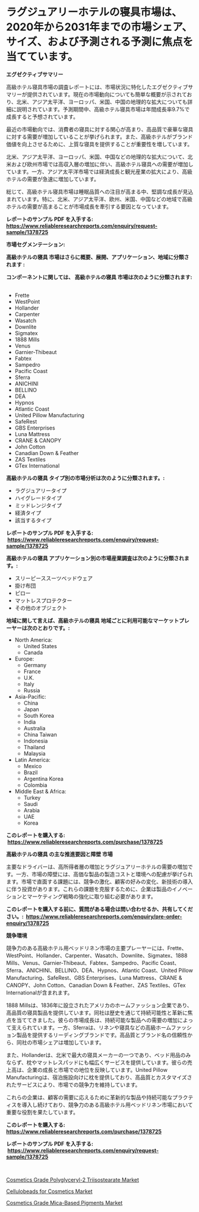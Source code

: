 <p><h1>ラグジュアリーホテルの寝具市場は、2020年から2031年までの市場シェア、サイズ、および予測される予測に焦点を当てています。</h1></p><p><strong>エグゼクティブサマリー</strong></p>
<p><p>高級ホテル寝具市場の調査レポートには、市場状況に特化したエグゼクティブサマリーが提供されています。現在の市場動向についても簡単な概要が示されており、北米、アジア太平洋、ヨーロッパ、米国、中国の地理的な拡大についても詳細に説明されています。予測期間中、高級ホテル寝具市場は年間成長率9.7%で成長すると予想されています。</p><p>最近の市場動向では、消費者の寝具に対する関心が高まり、高品質で豪華な寝具に対する需要が増加していることが挙げられます。また、高級ホテルがブランド価値を向上させるために、上質な寝具を提供することが重要性を増しています。</p><p>北米、アジア太平洋、ヨーロッパ、米国、中国などの地理的な拡大について、北米および欧州市場では高収入層の増加に伴い、高級ホテル寝具への需要が増加しています。一方、アジア太平洋市場では経済成長と観光産業の拡大により、高級ホテルの需要が急速に増加しています。</p><p>総じて、高級ホテル寝具市場は睡眠品質への注目が高まる中、堅調な成長が見込まれています。特に、北米、アジア太平洋、欧州、米国、中国などの地域で高級ホテルの需要が高まることが市場成長を牽引する要因となっています。</p></p>
<p><strong>レポートのサンプル PDF を入手する: <a href="https://www.reliableresearchreports.com/enquiry/request-sample/1378725">https://www.reliableresearchreports.com/enquiry/request-sample/1378725</a></strong></p>
<p><strong>市場セグメンテーション:</strong></p>
<p><strong> 高級ホテルの寝具 市場はさらに概要、展開、アプリケーション、地域に分類されます :</strong></p>
<p><strong>コンポーネントに関しては、 高級ホテルの寝具 市場は次のように分類されます: &nbsp;</strong></p>
<p><ul><li>Frette</li><li>WestPoint</li><li>Hollander</li><li>Carpenter</li><li>Wasatch</li><li>Downlite</li><li>Sigmatex</li><li>1888 Mills</li><li>Venus</li><li>Garnier-Thibeaut</li><li>Fabtex</li><li>Sampedro</li><li>Pacific Coast</li><li>Sferra</li><li>ANICHINI</li><li>BELLINO</li><li>DEA</li><li>Hypnos</li><li>Atlantic Coast</li><li>United Pillow Manufacturing</li><li>SafeRest</li><li>GBS Enterprises</li><li>Luna Mattress</li><li>CRANE & CANOPY</li><li>John Cotton</li><li>Canadian Down & Feather</li><li>ZAS Textiles</li><li>GTex International</li></ul></p>
<p><strong> 高級ホテルの寝具 タイプ別の市場分析は次のように分類されます。:</strong></p>
<p><ul><li>ラグジュアリータイプ</li><li>ハイグレードタイプ</li><li>ミッドレンジタイプ</li><li>経済タイプ</li><li>該当するタイプ</li></ul></p>
<p><strong>レポートのサンプル PDF を入手する: &nbsp;<a href="https://www.reliableresearchreports.com/enquiry/request-sample/1378725">https://www.reliableresearchreports.com/enquiry/request-sample/1378725</a></strong></p>
<p><strong> 高級ホテルの寝具 アプリケーション別の市場産業調査は次のように分類されます。:</strong></p>
<p><ul><li>スリーピーススーツベッドウェア</li><li>掛け布団</li><li>ピロー</li><li>マットレスプロテクター</li><li>その他のオブジェクト</li></ul></p>
<p><strong>地域に関して言えば、高級ホテルの寝具 地域ごとに利用可能なマーケットプレーヤーは次のとおりです。:</strong></p>
<p><ul>
    <li>
        North America:
        <ul>
            <li>United States</li>
            <li>Canada</li>
        </ul>
    </li>
    <li>
        Europe:
        <ul>
            <li>Germany</li>
            <li>France</li>
            <li>U.K.</li>
            <li>Italy</li>
            <li>Russia</li>
        </ul>
    </li>
    <li>
        Asia-Pacific:
        <ul>
            <li>China</li>
            <li>Japan</li>
            <li>South Korea</li>
            <li>India</li>
            <li>Australia</li>
            <li>China Taiwan</li>
            <li>Indonesia</li>
            <li>Thailand</li>
            <li>Malaysia</li>
        </ul>
    </li>
    <li>
        Latin America:
        <ul>
            <li>Mexico</li>
            <li>Brazil</li>
            <li>Argentina Korea</li>
            <li>Colombia</li>
        </ul>
    </li>
    <li>
        Middle East & Africa:
        <ul>
            <li>Turkey</li>
            <li>Saudi</li>
            <li>Arabia</li>
            <li>UAE</li>
            <li>Korea</li>
        </ul>
    </li>
    </ul></p>
<p><strong>このレポートを購入する: &nbsp;<a href="https://www.reliableresearchreports.com/purchase/1378725">https://www.reliableresearchreports.com/purchase/1378725</a></strong></p>
<p><strong>高級ホテルの寝具 の主な推進要因と障壁 市場</strong></p>
<p><p>主要なドライバーは、高所得者層の増加とラグジュアリーホテルの需要の増加です。一方、市場の障壁には、高価な製品の製造コストと環境への配慮が挙げられます。市場で直面する課題には、競争の激化、顧客の好みの変化、新技術の導入に伴う投資があります。これらの課題を克服するために、企業は製品のイノベーションとマーケティング戦略の強化に取り組む必要があります。</p></p>
<p><strong>このレポートを購入する前に、質問がある場合は問い合わせるか、共有してください。:&nbsp; <a href="https://www.reliableresearchreports.com/enquiry/pre-order-enquiry/1378725">https://www.reliableresearchreports.com/enquiry/pre-order-enquiry/1378725</a></strong></p>
<p><strong>競争環境</strong></p>
<p><p>競争力のある高級ホテル用ベッドリネン市場の主要プレーヤーには、Frette、WestPoint、Hollander、Carpenter、Wasatch、Downlite、Sigmatex、1888 Mills、Venus、Garnier-Thibeaut、Fabtex、Sampedro、Pacific Coast、Sferra、ANICHINI、BELLINO、DEA、Hypnos、Atlantic Coast、United Pillow Manufacturing、SafeRest、GBS Enterprises、Luna Mattress、CRANE & CANOPY、John Cotton、Canadian Down & Feather、ZAS Textiles、GTex Internationalが含まれます。</p><p>1888 Millsは、1836年に設立されたアメリカのホームファッション企業であり、高品質の寝具製品を提供しています。同社は歴史を通じて持続可能性と革新に焦点を当ててきました。彼らの市場成長は、持続可能な製品への需要の増加によって支えられています。一方、Sferraは、リネンや寝具などの高級ホームファッション製品を提供するリーディングブランドです。高品質とブランド名の信頼性から、同社の市場シェアは増加しています。</p><p>また、Hollanderは、北米で最大の寝具メーカーの一つであり、ベッド用品のみならず、枕やマットレスパッドにも幅広くサービスを提供しています。彼らの売上高は、企業の成長と市場での地位を反映しています。United Pillow Manufacturingは、宿泊施設向けに枕を提供しており、高品質とカスタマイズされたサービスにより、市場での競争力を維持しています。</p><p>これらの企業は、顧客の需要に応えるために革新的な製品や持続可能なプラクティスを導入し続けており、競争力のある高級ホテル用ベッドリネン市場において重要な役割を果たしています。</p></p>
<p><strong>このレポートを購入する: &nbsp; <a href="https://www.reliableresearchreports.com/purchase/1378725">https://www.reliableresearchreports.com/purchase/1378725</a></strong></p>
<p><strong>レポートのサンプル PDF を入手する: &nbsp;<a href="https://www.reliableresearchreports.com/enquiry/request-sample/1378725">https://www.reliableresearchreports.com/enquiry/request-sample/1378725</a></strong><strong></strong></p>
<p>&nbsp;</p>
<p><p><a href="https://github.com/shotows/Market-Research-Report-List-1/blob/main/cosmetics-grade-polyglyceryl-2-triisostearate-market.md">Cosmetics Grade Polyglyceryl-2 Triisostearate Market</a></p><p><a href="https://github.com/Sinjinluong3e0awx2m195k76/Market-Research-Report-List-1/blob/main/cellulobeads-for-cosmetics-market.md">Cellulobeads for Cosmetics Market</a></p><p><a href="https://github.com/beatblasta/Market-Research-Report-List-2/blob/main/cosmetics-grade-mica-based-pigments-market.md">Cosmetics Grade Mica-Based Pigments Market</a></p></p>
